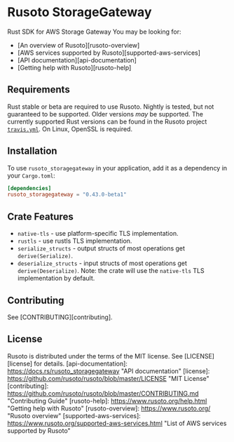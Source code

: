 
# Rusoto StorageGateway
Rust SDK for AWS Storage Gateway
You may be looking for:
* [An overview of Rusoto][rusoto-overview]
* [AWS services supported by Rusoto][supported-aws-services]
* [API documentation][api-documentation]
* [Getting help with Rusoto][rusoto-help]
## Requirements
Rust stable or beta are required to use Rusoto. Nightly is tested, but not guaranteed to be supported. Older
versions _may_ be supported. The currently supported Rust versions can be found in the Rusoto project
[`travis.yml`](https://github.com/rusoto/rusoto/blob/master/.travis.yml).
On Linux, OpenSSL is required.
## Installation
To use `rusoto_storagegateway` in your application, add it as a dependency in your `Cargo.toml`:
```toml
[dependencies]
rusoto_storagegateway = "0.43.0-beta1"
```
## Crate Features
- `native-tls` - use platform-specific TLS implementation.
- `rustls` - use rustls TLS implementation.
- `serialize_structs` - output structs of most operations get `derive(Serialize)`.
- `deserialize_structs` - input structs of most operations get `derive(Deserialize)`.
Note: the crate will use the `native-tls` TLS implementation by default.
## Contributing
See [CONTRIBUTING][contributing].
## License
Rusoto is distributed under the terms of the MIT license.
See [LICENSE][license] for details.
[api-documentation]: https://docs.rs/rusoto_storagegateway "API documentation"
[license]: https://github.com/rusoto/rusoto/blob/master/LICENSE "MIT License"
[contributing]: https://github.com/rusoto/rusoto/blob/master/CONTRIBUTING.md "Contributing Guide"
[rusoto-help]: https://www.rusoto.org/help.html "Getting help with Rusoto"
[rusoto-overview]: https://www.rusoto.org/ "Rusoto overview"
[supported-aws-services]: https://www.rusoto.org/supported-aws-services.html "List of AWS services supported by Rusoto"
        
